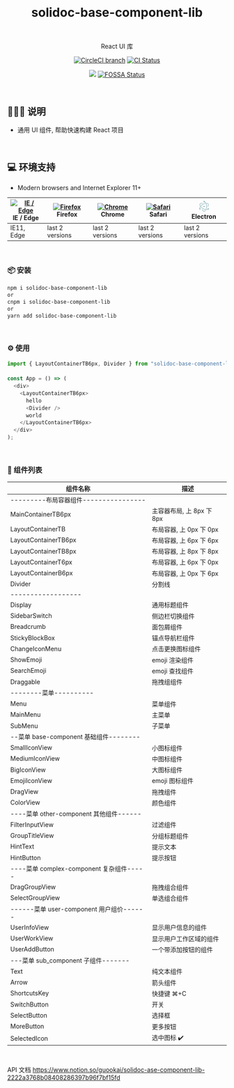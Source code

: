 <br/>
<h1 align="center">solidoc-base-component-lib</h1>

<br/>
<div align="center">

React UI 库

[![CircleCI branch](https://img.shields.io/circleci/project/github/ant-design/ant-design/master.svg?style=flat-square)](https://circleci.com/gh/ant-design/ant-design)
[![CI Status](https://github.com/ant-design/ant-design/workflows/test/badge.svg)](https://github.com/ant-design/ant-design/actions?query=workflow%3Atest)

[![](https://flat.badgen.net/npm/v/antd?icon=npm)](https://www.npmjs.com/package/solidoc-base-component-lib)
[![FOSSA Status](https://app.fossa.io/api/projects/git%2Bgithub.com%2Fant-design%2Fant-design.svg?type=shield)](https://app.fossa.io/projects/git%2Bgithub.com%2Fant-design%2Fant-design?ref=badge_shield)

</div>
<br/>

## 👨🏻‍💻 说明

- 通用 UI 组件, 帮助快速构建 React 项目

<br/>

## 💻 环境支持

- Modern browsers and Internet Explorer 11+

| [<img src="https://raw.githubusercontent.com/alrra/browser-logos/master/src/edge/edge_48x48.png" alt="IE / Edge" width="24px" height="24px" />](http://godban.github.io/browsers-support-badges/)<br>IE / Edge | [<img src="https://raw.githubusercontent.com/alrra/browser-logos/master/src/firefox/firefox_48x48.png" alt="Firefox" width="24px" height="24px" />](http://godban.github.io/browsers-support-badges/)<br>Firefox | [<img src="https://raw.githubusercontent.com/alrra/browser-logos/master/src/chrome/chrome_48x48.png" alt="Chrome" width="24px" height="24px" />](http://godban.github.io/browsers-support-badges/)<br>Chrome | [<img src="https://raw.githubusercontent.com/alrra/browser-logos/master/src/safari/safari_48x48.png" alt="Safari" width="24px" height="24px" />](http://godban.github.io/browsers-support-badges/)<br>Safari | [<img src="https://raw.githubusercontent.com/alrra/browser-logos/master/src/electron/electron_48x48.png" alt="Electron" width="24px" height="24px" />](http://godban.github.io/browsers-support-badges/)<br>Electron |
| -------------------------------------------------------------------------------------------------------------------------------------------------------------------------------------------------------------- | ---------------------------------------------------------------------------------------------------------------------------------------------------------------------------------------------------------------- | ------------------------------------------------------------------------------------------------------------------------------------------------------------------------------------------------------------ | ------------------------------------------------------------------------------------------------------------------------------------------------------------------------------------------------------------ | -------------------------------------------------------------------------------------------------------------------------------------------------------------------------------------------------------------------- |
| IE11, Edge                                                                                                                                                                                                     | last 2 versions                                                                                                                                                                                                  | last 2 versions                                                                                                                                                                                              | last 2 versions                                                                                                                                                                                              | last 2 versions                                                                                                                                                                                                      |

<br/>

### 📦 安装

```
npm i solidoc-base-component-lib
or
cnpm i solidoc-base-component-lib
or
yarn add solidoc-base-component-lib
```

<br/>

### ⚙️ 使用

```js
import { LayoutContainerTB6px, Divider } from "solidoc-base-component-lib";

const App = () => (
  <div>
    <LayoutContainerTB6px>
      hello
      <Divider />
      world
    </LayoutContainerTB6px>
  </div>
);
```

<br/>

### 📁 组件列表

| 组件名称                                 | 描述                      |
| ---------------------------------------- | ------------------------- |
| ---------布局容器组件----------------    |                           |
| MainContainerTB6px                       | 主容器布局, 上 8px 下 8px |
| LayoutContainerTB                        | 布局容器, 上 0px 下 0px   |
| LayoutContainerTB6px                     | 布局容器, 上 6px 下 6px   |
| LayoutContainerTB8px                     | 布局容器, 上 8px 下 8px   |
| LayoutContainerT6px                      | 布局容器, 上 6px 下 0px   |
| LayoutContainerB6px                      | 布局容器, 上 0px 下 6px   |
| Divider                                  | 分割线                    |
| ------------------                       |                           |
| Display                                  | 通用标题组件              |
| SidebarSwitch                            | 侧边栏切换组件            |
| Breadcrumb                               | 面包屑组件                |
| StickyBlockBox                           | 锚点导航栏组件            |
| ChangeIconMenu                           | 点击更换图标组件          |
| ShowEmoji                                | emoji 渲染组件            |
| SearchEmoji                              | emoji 查找组件            |
| Draggable                                | 拖拽组组件                |
| --------菜单----------                   |                           |
| Menu                                     | 菜单组件                  |
| MainMenu                                 | 主菜单                    |
| SubMenu                                  | 子菜单                    |
| --菜单 base-component 基础组件--------   |                           |
| SmallIconView                            | 小图标组件                |
| MediumIconView                           | 中图标组件                |
| BigIconView                              | 大图标组件                |
| EmojiIconView                            | emoji 图标组件            |
| DragView                                 | 拖拽组件                  |
| ColorView                                | 颜色组件                  |
| ----菜单 other-component 其他组件------  |                           |
| FilterInputView                          | 过滤组件                  |
| GroupTitleView                           | 分组标题组件              |
| HintText                                 | 提示文本                  |
| HintButton                               | 提示按钮                  |
| ----菜单 complex-component 复杂组件----- |                           |
| DragGroupView                            | 拖拽组合组件              |
| SelectGroupView                          | 单选组合组件              |
| ------菜单 user-component 用户组价------ |                           |
| UserInfoView                             | 显示用户信息的组件        |
| UserWorkView                             | 显示用户工作区域的组件    |
| UserAddButton                            | 一个带添加按钮的组件      |
| ---菜单 sub_component 子组件-------      |                           |
| Text                                     | 纯文本组件                |
| Arrow                                    | 箭头组件                  |
| ShortcutsKey                             | 快捷键 ⌘+C                |
| SwitchButton                             | 开关                      |
| SelectButton                             | 选择框                    |
| MoreButton                               | 更多按钮                  |
| SelectedIcon                             | 选中图标 ✔️               |

<br/>

API 文档
https://www.notion.so/guookai/solidoc-ase-component-lib-2222a3768b08408286397b96f7bf15fd
